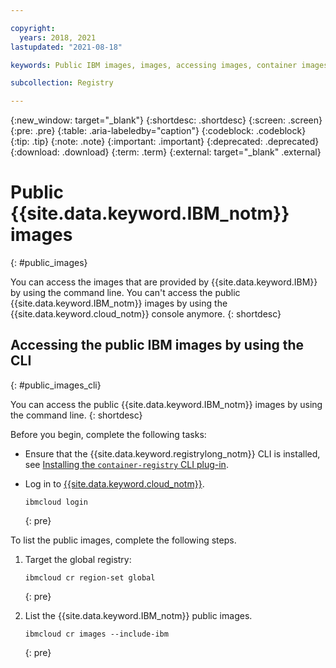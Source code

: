 ```yaml
---

copyright:
  years: 2018, 2021
lastupdated: "2021-08-18"

keywords: Public IBM images, images, accessing images, container images, public images,

subcollection: Registry

---
```


{:new_window: target="_blank"}
{:shortdesc: .shortdesc}
{:screen: .screen}
{:pre: .pre}
{:table: .aria-labeledby="caption"}
{:codeblock: .codeblock}
{:tip: .tip}
{:note: .note}
{:important: .important}
{:deprecated: .deprecated}
{:download: .download}
{:term: .term}
{:external: target="_blank" .external}

# Public {{site.data.keyword.IBM_notm}} images
{: #public_images}

You can access the images that are provided by {{site.data.keyword.IBM}} by using the command line. You can't access the public {{site.data.keyword.IBM_notm}} images by using the {{site.data.keyword.cloud_notm}} console anymore.
{: shortdesc}

## Accessing the public IBM images by using the CLI
{: #public_images_cli}

You can access the public {{site.data.keyword.IBM_notm}} images by using the command line.
{: shortdesc}

Before you begin, complete the following tasks:

- Ensure that the {{site.data.keyword.registrylong_notm}} CLI is installed, see [Installing the `container-registry` CLI plug-in](/docs/Registry?topic=Registry-registry_setup_cli_namespace#cli_namespace_registry_cli_install).
- Log in to [{{site.data.keyword.cloud_notm}}](/docs/cli?topic=cli-ibmcloud_cli#ibmcloud_login).

    ```
    ibmcloud login
    ```
    {: pre}

To list the public images, complete the following steps.

1. Target the global registry:

    ```
    ibmcloud cr region-set global
    ```
    {: pre}

2. List the {{site.data.keyword.IBM_notm}} public images.

    ```
    ibmcloud cr images --include-ibm
    ```
    {: pre}


